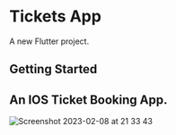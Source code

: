 # Tickets App

A new Flutter project.

## Getting Started

## An IOS Ticket Booking App.

![Screenshot 2023-02-08 at 21 33 43](https://user-images.githubusercontent.com/91434033/217644785-7e58bd6e-636b-4144-a8c9-64da9bd5fb84.png)


